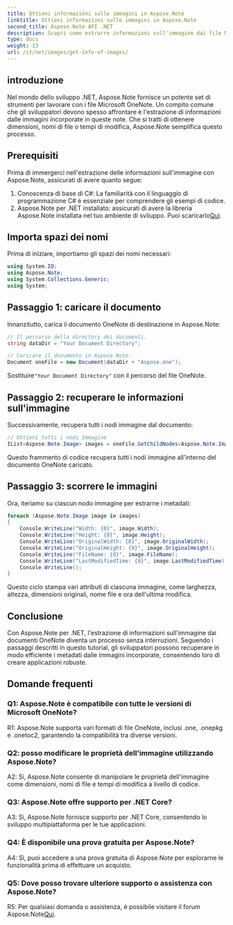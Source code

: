 ```yaml
---
title: Ottieni informazioni sulle immagini in Aspose.Note
linktitle: Ottieni informazioni sulle immagini in Aspose.Note
second_title: Aspose.Note API .NET
description: Scopri come estrarre informazioni sull'immagine dai file Microsoft OneNote utilizzando Aspose.Note per .NET. Segui la nostra guida passo passo per uno sviluppo efficiente.
type: docs
weight: 13
url: /it/net/images/get-info-of-images/
---
```

## introduzione

Nel mondo dello sviluppo .NET, Aspose.Note fornisce un potente set di strumenti per lavorare con i file Microsoft OneNote. Un compito comune che gli sviluppatori devono spesso affrontare è l'estrazione di informazioni dalle immagini incorporate in queste note. Che si tratti di ottenere dimensioni, nomi di file o tempi di modifica, Aspose.Note semplifica questo processo.

## Prerequisiti

Prima di immergerci nell'estrazione delle informazioni sull'immagine con Aspose.Note, assicurati di avere quanto segue:

1. Conoscenza di base di C#: La familiarità con il linguaggio di programmazione C# è essenziale per comprendere gli esempi di codice.
2.  Aspose.Note per .NET installato: assicurati di avere la libreria Aspose.Note installata nel tuo ambiente di sviluppo. Puoi scaricarlo[Qui](https://releases.aspose.com/note/net/).

## Importa spazi dei nomi

Prima di iniziare, importiamo gli spazi dei nomi necessari:

```csharp
using System.IO;
using Aspose.Note;
using System.Collections.Generic;
using System;
```

## Passaggio 1: caricare il documento

Innanzitutto, carica il documento OneNote di destinazione in Aspose.Note:

```csharp
// Il percorso della directory dei documenti.
string dataDir = "Your Document Directory";

// Caricare il documento in Aspose.Note.
Document oneFile = new Document(dataDir + "Aspose.one");
```

 Sostituire`"Your Document Directory"` con il percorso del file OneNote.

## Passaggio 2: recuperare le informazioni sull'immagine

Successivamente, recupera tutti i nodi immagine dal documento:

```csharp
// Ottieni tutti i nodi Immagine
IList<Aspose.Note.Image> images = oneFile.GetChildNodes<Aspose.Note.Image>();
```

Questo frammento di codice recupera tutti i nodi immagine all'interno del documento OneNote caricato.

## Passaggio 3: scorrere le immagini

Ora, iteriamo su ciascun nodo immagine per estrarne i metadati:

```csharp
foreach (Aspose.Note.Image image in images)
{
    Console.WriteLine("Width: {0}", image.Width);
    Console.WriteLine("Height: {0}", image.Height);
    Console.WriteLine("OriginalWidth: {0}", image.OriginalWidth);
    Console.WriteLine("OriginalHeight: {0}", image.OriginalHeight);
    Console.WriteLine("FileName: {0}", image.FileName);
    Console.WriteLine("LastModifiedTime: {0}", image.LastModifiedTime);
    Console.WriteLine();
}
```

Questo ciclo stampa vari attributi di ciascuna immagine, come larghezza, altezza, dimensioni originali, nome file e ora dell'ultima modifica.

## Conclusione

Con Aspose.Note per .NET, l'estrazione di informazioni sull'immagine dai documenti OneNote diventa un processo senza interruzioni. Seguendo i passaggi descritti in questo tutorial, gli sviluppatori possono recuperare in modo efficiente i metadati dalle immagini incorporate, consentendo loro di creare applicazioni robuste.

## Domande frequenti

### Q1: Aspose.Note è compatibile con tutte le versioni di Microsoft OneNote?

R1: Aspose.Note supporta vari formati di file OneNote, inclusi .one, .onepkg e .onetoc2, garantendo la compatibilità tra diverse versioni.

### Q2: posso modificare le proprietà dell'immagine utilizzando Aspose.Note?

A2: Sì, Aspose.Note consente di manipolare le proprietà dell'immagine come dimensioni, nomi di file e tempi di modifica a livello di codice.

### Q3: Aspose.Note offre supporto per .NET Core?

A3: Sì, Aspose.Note fornisce supporto per .NET Core, consentendo lo sviluppo multipiattaforma per le tue applicazioni.

### Q4: È disponibile una prova gratuita per Aspose.Note?

A4: Sì, puoi accedere a una prova gratuita di Aspose.Note per esplorarne le funzionalità prima di effettuare un acquisto.

### Q5: Dove posso trovare ulteriore supporto o assistenza con Aspose.Note?

R5: Per qualsiasi domanda o assistenza, è possibile visitare il forum Aspose.Note[Qui](https://forum.aspose.com/c/note/28).